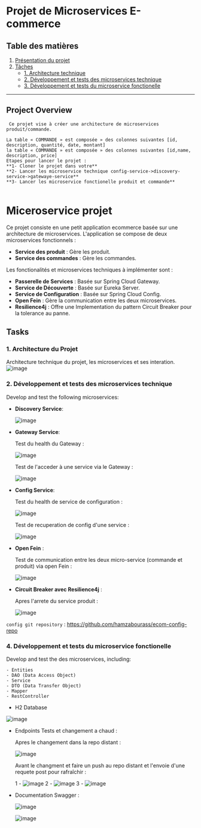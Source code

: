 # Projet de Microservices E-commerce


## Table des matières
1. [Présentation du projet](#présentation-du-projet)
2. [Tâches](#tâches)
   - [1. Architecture technique](#1-architecture-technique)
   - [2. Développement et tests des microservices technique](#2-développement-technique-et-tests-des-microservices)
   - [3. Développement et tests du microservice fonctionelle ](#3-développement-et-tests-du-service-de-ressources)

---
## Project Overview

```
 Ce projet vise à créer une architecture de microservices produit/commande.

La table « COMMANDE » est composée » des colonnes suivantes [id, 
description, quantité, date, montant]
la table « COMMANDE » est composée » des colonnes suivantes [id,name,
description, price]
Etapes pour lancer le projet :
**1- Cloner le projet dans votre**
**2- Lancer les microservice technique config-service->discovery-service->gatewaye-service**
**3- Lancer les microservice fonctionelle produit et commande**


```
# Miceroservice projet

Ce projet consiste en une petit application ecommerce basée sur une architecture de microservices. L'application se compose de deux microservices fonctionnels :

- **Service des produit** : Gère les produit.
- **Service des commandes** : Gère les commandes.


Les fonctionalités et microservices techniques à implémenter sont :

- **Passerelle de Services** : Basée sur Spring Cloud Gateway.
- **Service de Découverte** : Basée sur Eureka Server.
- **Service de Configuration** : Basée sur Spring Cloud Config.
- **Open Fein** : Gère la communication entre les  deux microservices.
- **Resilience4j** : Offre une Implementation du pattern Circuit Breaker pour la tolerance au panne.
  
## Tasks

### 1. Architecture du Projet

Architecture technique du projet, les microservices et ses interation.
![image](https://github.com/hamzabourass/DEVOIR-N-1-Module-JEE/assets/105117343/571fee24-4f40-4ba3-acec-e6003cce6335)
### 2. Développement et tests des microservices technique

Develop and test the following microservices:

- **Discovery Service**:

  ![image](https://github.com/hamzabourass/DEVOIR-N-1-Module-JEE/assets/105117343/5071c6aa-19de-44cb-981c-a01ddddbe2f4)


- **Gateway Service**:

  Test du health du Gateway : 

  ![image](https://github.com/hamzabourass/DEVOIR-N-1-Module-JEE/assets/105117343/2a0b7146-7b18-45c2-a4f9-5b876f0bb893)

  Test de l'acceder à une service via le Gateway :

  ![image](https://github.com/hamzabourass/DEVOIR-N-1-Module-JEE/assets/105117343/3929cfca-2c4b-456a-9a0b-914707099a3d)

  
- **Config Service**:

  Test du health de service de configuration :

  ![image](https://github.com/hamzabourass/DEVOIR-N-1-Module-JEE/assets/105117343/b5db565f-a151-495e-ab61-22eaec17f294)

  Test de recuperation de config d'une service : 

  ![image](https://github.com/hamzabourass/DEVOIR-N-1-Module-JEE/assets/105117343/b91f83e6-5f0a-4309-90ec-15145a62ca6f)

- **Open Fein** :

  Test de communication entre les deux micro-service (commande et produit) via open Fein :

  ![image](https://github.com/hamzabourass/DEVOIR-N-1-Module-JEE/assets/105117343/7cb276e4-020e-4f1c-a81d-402ce3a80f2c)

- **Circuit Breaker avec Resilience4j** :

  Apres l'arrete du service produit :

  ![image](https://github.com/hamzabourass/DEVOIR-N-1-Module-JEE/assets/105117343/1d7a1952-3e07-4218-bcca-d8194e75768f)


`config git repository` : https://github.com/hamzabourass/ecom-config-repo

### 4. Développement et tests du microservice fonctionelle

Develop and test the des microservices, including:

```
- Entities
- DAO (Data Access Object)
- Service
- DTO (Data Transfer Object)
- Mapper
- RestController
```

* H2 Database
  
![image](https://github.com/hamzabourass/DEVOIR-N-1-Module-JEE/assets/105117343/a3bc142d-e720-4fb3-bc4b-e67ea82eff5c)

* Endpoints Tests et changement a chaud :

  Apres le changement dans la repo distant :

  ![image](https://github.com/hamzabourass/DEVOIR-N-1-Module-JEE/assets/105117343/898e2a38-0fae-497e-8afa-a75d79c8faa7)

  Avant le changment et faire un push au repo distant et l'envoie d'une requete post pour rafraîchir : 

    1 - ![image](https://github.com/hamzabourass/DEVOIR-N-1-Module-JEE/assets/105117343/a1d93847-7096-4fce-97e6-6f4a1149d7fe)
    2 - ![image](https://github.com/hamzabourass/DEVOIR-N-1-Module-JEE/assets/105117343/855c70f4-57b5-4cc6-822c-6918188ebfe9)
    3 - ![image](https://github.com/hamzabourass/DEVOIR-N-1-Module-JEE/assets/105117343/b4d45549-b01b-44ac-aa75-9bafd3b45709)


* Documentation Swagger :

   ![image](https://github.com/hamzabourass/DEVOIR-N-1-Module-JEE/assets/105117343/c74ea983-c2f3-460c-a2a5-63cdec811f15)

   ![image](https://github.com/hamzabourass/DEVOIR-N-1-Module-JEE/assets/105117343/d95dfdda-7d2e-47ca-9b4a-fa1c99d9d31e)



